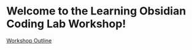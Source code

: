 # Welcome to the Learning Obsidian Coding Lab Workshop!

[Workshop Outline](Workshop%20Outline.md)

